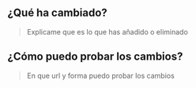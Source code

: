 ## ¿Qué ha cambiado?
 > Explicame que es lo que has añadido o eliminado
## ¿Cómo puedo probar los cambios?
 > En que url y forma puedo probar los cambios
